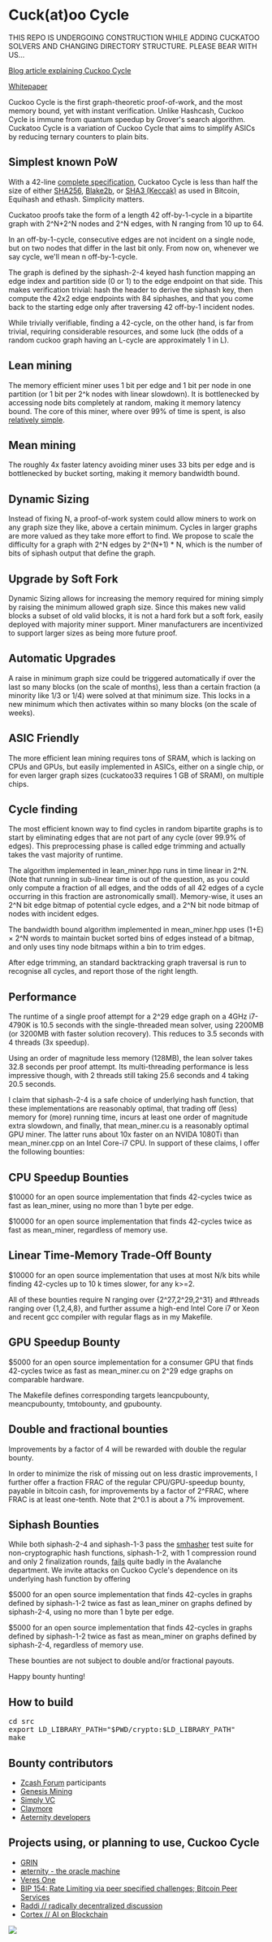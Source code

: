 Cuck(at)oo Cycle
================

THIS REPO IS UNDERGOING CONSTRUCTION WHILE ADDING CUCKATOO SOLVERS AND CHANGING DIRECTORY STRUCTURE.
PLEASE BEAR WITH US...

[Blog article explaining Cuckoo Cycle](http://cryptorials.io/beyond-hashcash-proof-work-theres-mining-hashing)

[Whitepaper](doc/cuckoo.pdf?raw=true)

Cuckoo Cycle is the first graph-theoretic proof-of-work, and the most memory bound, yet with instant verification.
Unlike Hashcash, Cuckoo Cycle is immune from quantum speedup by Grover's search algorithm.
Cuckatoo Cycle is a variation of Cuckoo Cycle that aims to simplify ASICs by reducing ternary counters to plain bits.

Simplest known PoW
------------------
With a 42-line [complete specification](doc/spec), Cuckatoo Cycle is less than half the size of either
[SHA256](https://en.wikipedia.org/wiki/SHA-2#Pseudocode),
[Blake2b](https://en.wikipedia.org/wiki/BLAKE_%28hash_function%29#Blake2b_algorithm), or
[SHA3 (Keccak)](https://github.com/mjosaarinen/tiny_sha3/blob/master/sha3.c)
as used in Bitcoin, Equihash and ethash. Simplicity matters.

Cuckatoo proofs take the form of a length 42 off-by-1-cycle in a bipartite graph with 2^N+2^N nodes and
2^N edges, with N ranging from 10 up to 64.

In an off-by-1-cycle, consecutive edges are not incident on a single node, but on two nodes that differ in the last bit only.
From now on, whenever we say cycle, we'll mean n off-by-1-cycle.

The graph is defined by the siphash-2-4 keyed hash function mapping an edge index
and partition side (0 or 1) to the edge endpoint on that side.
This makes verification trivial: hash the header to derive the siphash key,
then compute the 42x2 edge endpoints with 84 siphashes,
and that you come back to the starting edge only after traversing 42 off-by-1 incident nodes.

While trivially verifiable, finding a 42-cycle, on the other hand, is far from trivial,
requiring considerable resources, and some luck
(the odds of a random cuckoo graph having an L-cycle are approximately 1 in L).

Lean mining
-----------
The memory efficient miner uses 1 bit per edge and 1 bit per node in one partition
(or 1 bit per 2^k nodes with linear slowdown).
It is bottlenecked by accessing node bits completely at random, making it memory latency bound.
The core of this miner, where over 99% of time is spent, is also [relatively simple](doc/simplesolve).

Mean mining
-----------
The roughly 4x faster latency avoiding miner uses 33 bits per edge
and is bottlenecked by bucket sorting, making it memory bandwidth bound.

Dynamic Sizing
--------------
Instead of fixing N, a proof-of-work system could allow miners to work on any graph size they like,
above a certain minimum. Cycles in larger graphs are more valued as they take more effort to find.
We propose to scale the difficulty for a graph with 2^N edges by 2^(N+1) * N,
which is the number of bits of siphash output that define the graph.

Upgrade by Soft Fork
--------------------
Dynamic Sizing allows for increasing the memory required for mining simply by raising the minimum allowed graph size.
Since this makes new valid blocks a subset of old valid blocks, it is not a hard fork but a soft fork, easily deployed
with majority miner support. Miner manufacturers are incentivized to support larger sizes as being more future proof.

Automatic Upgrades
------------------
A raise in minimum graph size could be triggered automatically if over the last so many blocks (on the scale of months), less than a certain fraction (a minority like 1/3 or 1/4) were solved at that minimum size. This locks in a new minimum which then activates within so many blocks (on the scale of weeks).

ASIC Friendly
-------------
The more efficient lean mining requires tons of SRAM, which is lacking on CPUs and GPUs, but easily implemented in ASICs,
either on a single chip, or for even larger graph sizes (cuckatoo33 requires 1 GB of SRAM), on multiple chips.

Cycle finding
--------------
The most efficient known way to find cycles in random bipartite graphs is
to start by eliminating edges that are not part of any cycle (over 99.9% of edges).
This preprocessing phase is called edge trimming and actually takes the vast majority of runtime.

The algorithm implemented in lean_miner.hpp runs in time linear in 2^N.
(Note that running in sub-linear time is out of the question, as you could
only compute a fraction of all edges, and the odds of all 42 edges of a cycle
occurring in this fraction are astronomically small).
Memory-wise, it uses an 2^N bit edge bitmap of potential cycle edges,
and a 2^N bit node bitmap of nodes with incident edges.

The bandwidth bound algorithm implemented in mean_miner.hpp
uses (1+&Epsilon;) &times; 2^N words to maintain bucket sorted bins of edges instead of a bitmap,
and only uses tiny node bitmaps within a bin to trim edges.

After edge trimming, an standard backtracking graph traversal
is run to recognise all cycles, and report those of the right length.

Performance
--------------
The runtime of a single proof attempt for a 2^29 edge graph on a 4GHz i7-4790K is 10.5 seconds
with the single-threaded mean solver, using 2200MB (or 3200MB with faster solution recovery).
This reduces to 3.5 seconds with 4 threads (3x speedup).

Using an order of magnitude less memory (128MB),
the lean solver takes 32.8 seconds per proof attempt.
Its multi-threading performance is less impressive though,
with 2 threads still taking 25.6 seconds and 4 taking 20.5 seconds.

I claim that siphash-2-4 is a safe choice of underlying hash function,
that these implementations are reasonably optimal,
that trading off (less) memory for (more) running time,
incurs at least one order of magnitude extra slowdown,
and finally, that mean_miner.cu is a reasonably optimal GPU miner.
The latter runs about 10x faster on an NVIDA 1080Ti than mean_miner.cpp on an Intel Core-i7 CPU.
In support of these claims, I offer the following bounties:

CPU Speedup Bounties
--------------------
$10000 for an open source implementation that finds 42-cycles twice as fast
as lean_miner, using no more than 1 byte per edge.

$10000 for an open source implementation that finds 42-cycles twice as fast
as mean_miner, regardless of memory use.

Linear Time-Memory Trade-Off Bounty
-----------------------------------
$10000 for an open source implementation that uses at most N/k bits while finding 42-cycles up to 10 k times slower, for any k>=2.

All of these bounties require N ranging over {2^27,2^29,2^31} and #threads
ranging over {1,2,4,8}, and further assume a high-end Intel Core i7 or Xeon and
recent gcc compiler with regular flags as in my Makefile.

GPU Speedup Bounty
------------------
$5000 for an open source implementation for a consumer GPU
that finds 42-cycles twice as fast as mean_miner.cu on 2^29 edge graphs on comparable hardware.

The Makefile defines corresponding targets leancpubounty, meancpubounty, tmtobounty, and gpubounty.

Double and fractional bounties
------------------------------
Improvements by a factor of 4 will be rewarded with double the regular bounty.

In order to minimize the risk of missing out on less drastic improvements,
I further offer a fraction FRAC of the regular CPU/GPU-speedup bounty, payable in bitcoin cash,
for improvements by a factor of 2^FRAC, where FRAC is at least one-tenth.
Note that 2^0.1 is about a 7% improvement.

Siphash Bounties
----------------
While both siphash-2-4 and siphash-1-3 pass the [smhasher](https://github.com/aappleby/smhasher)
test suite for non-cryptographic hash functions,
siphash-1-2, with 1 compression round and only 2 finalization rounds,
[fails](doc/SipHash12) quite badly in the Avalanche department.
We invite attacks on Cuckoo Cycle's dependence on its underlying hash function by offering

$5000 for an open source implementation that finds 42-cycles in graphs defined by siphash-1-2
twice as fast as lean_miner on graphs defined by siphash-2-4, using no more than 1 byte per edge.

$5000 for an open source implementation that finds 42-cycles in graphs defined by siphash-1-2
twice as fast as mean_miner on graphs defined by siphash-2-4, regardless of memory use.

These bounties are not subject to double and/or fractional payouts.

Happy bounty hunting!
 
How to build
--------------
<pre>
cd src
export LD_LIBRARY_PATH="$PWD/crypto:$LD_LIBRARY_PATH"
make
</pre>

Bounty contributors
-------------------

* [Zcash Forum](https://forum.z.cash/) participants
* [Genesis Mining](https://www.genesis-mining.com/)
* [Simply VC](https://www.simply-vc-co.ltd/?page_id=8)
* [Claymore](https://bitcointalk.org/index.php?topic=1670733.0)
* [Aeternity developers](http://www.aeternity.com/)

Projects using, or planning to use, Cuckoo Cycle
--------------
* [GRIN](https://github.com/mimblewimble/grin)
* [æternity - the oracle machine](http://www.aeternity.com/)
* [Veres One](https://veres.one)
* [BIP 154: Rate Limiting via peer specified challenges; Bitcoin Peer Services](https://github.com/bitcoin/bips/blob/master/bip-0154.mediawiki)
* [Raddi // radically decentralized discussion](http://www.raddi.net/)
* [Cortex // AI on Blockchain](https://www.cortexlabs.ai/)

![](img/logo.png?raw=true)
